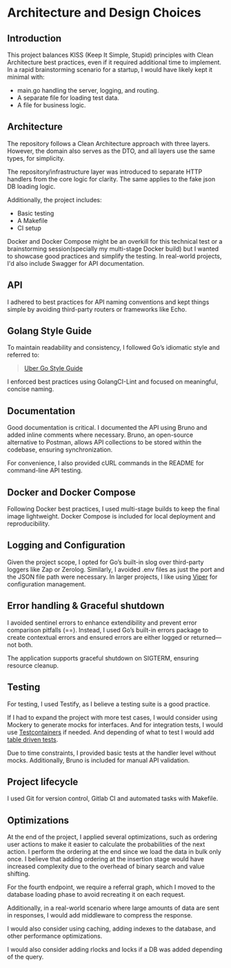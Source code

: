 # Architecture and Design Choices

## Introduction

This project balances KISS (Keep It Simple, Stupid) principles with Clean Architecture best practices, even if it required additional time to implement. In a rapid brainstorming scenario for a startup, I would have likely kept it minimal with:
- main.go handling the server, logging, and routing.
- A separate file for loading test data.
- A file for business logic.

## Architecture

The repository follows a Clean Architecture approach with three layers. However, the domain also serves as the DTO, and all layers use the same types, for simplicity.

The repository/infrastructure layer was introduced to separate HTTP handlers from the core logic for clarity. The same applies to the fake json DB loading logic.

Additionally, the project includes:
- Basic testing
- A Makefile
- CI setup

Docker and Docker Compose might be an overkill for this technical test or a brainstorming session(specially my multi-stage Docker build) but I wanted to showcase good practices and simplify the testing. In real-world projects, I'd also include Swagger for API documentation.

## API

I adhered to best practices for API naming conventions and kept things simple by avoiding third-party routers or frameworks like Echo.

## Golang Style Guide

To maintain readability and consistency, I followed Go’s idiomatic style and referred to:

>[Uber Go Style Guide](https://github.com/uber-go/guide/blob/master/style.md)

I enforced best practices using GolangCI-Lint and focused on meaningful, concise naming.

## Documentation

Good documentation is critical. I documented the API using Bruno and added inline comments where necessary. Bruno, an open-source alternative to Postman, allows API collections to be stored within the codebase, ensuring synchronization.

For convenience, I also provided cURL commands in the README for command-line API testing.

## Docker and Docker Compose

Following Docker best practices, I used multi-stage builds to keep the final image lightweight. Docker Compose is included for local deployment and reproducibility.

## Logging and Configuration

Given the project scope, I opted for Go’s built-in slog over third-party loggers like Zap or Zerolog. Similarly, I avoided .env files as just the port and the JSON file path were necessary. In larger projects, I like using [Viper](https://github.com/spf13/viper) for configuration management.

## Error handling & Graceful shutdown

I avoided sentinel errors to enhance extendibility and prevent error comparison pitfalls (==). Instead, I used Go’s built-in errors package to create contextual errors and ensured errors are either logged or returned—not both.

The application supports graceful shutdown on SIGTERM, ensuring resource cleanup. 

## Testing

For testing, I used Testify, as I believe a testing suite is a good practice.

If I had to expand the project with more test cases, I would consider using Mockery to generate mocks for interfaces. And for integration tests, I would use [Testcontainers](https://golang.testcontainers.org/quickstart/) if needed. And depending of what to test I would add [table driven tests](https://dave.cheney.net/2019/05/07/prefer-table-driven-tests).

Due to time constraints, I provided basic tests at the handler level without mocks. Additionally, Bruno is included for manual API validation.

## Project lifecycle

I used Git for version control, Gitlab CI and automated tasks with Makefile. 

## Optimizations

At the end of the project, I applied several optimizations, such as ordering user actions to make it easier to calculate the probabilities of the next action. I perform the ordering at the end since we load the data in bulk only once. I believe that adding ordering at the insertion stage would have increased complexity due to the overhead of binary search and value shifting.

For the fourth endpoint, we require a referral graph, which I moved to the database loading phase to avoid recreating it on each request.

Additionally, in a real-world scenario where large amounts of data are sent in responses, I would add middleware to compress the response.

I would also consider using caching, adding indexes to the database, and other performance optimizations.

I would also consider adding rlocks and locks if a DB was added depending of the query.
